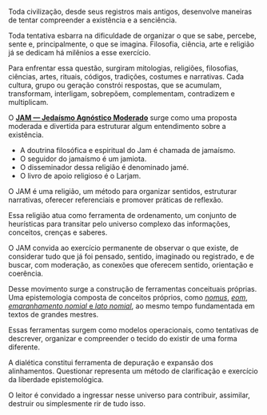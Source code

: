 Toda civilização, desde seus registros mais antigos, desenvolve maneiras de tentar compreender a existência e a senciência.

Toda tentativa esbarra na dificuldade de organizar o que se sabe, percebe, sente e, principalmente, o que se imagina. Filosofia, ciência, arte e religião já se dedicam há milênios a esse exercício.

Para enfrentar essa questão, surgiram mitologias, religiões, filosofias, ciências, artes, rituais, códigos, tradições, costumes e narrativas. Cada cultura, grupo ou geração constrói respostas, que se acumulam, transformam, interligam, sobrepõem, complementam, contradizem e multiplicam.

O [**JAM — Jedaísmo Agnóstico Moderado**](jam/nome.md) surge como uma proposta moderada e divertida para estruturar algum entendimento sobre a existência.
- A doutrina filosófica e espiritual do Jam é chamada de jamaísmo.
- O seguidor do jamaísmo é um jamiota.
- O disseminador dessa religião é denominado jamé.
- O livro de apoio religioso é o Larjam.

O JAM é uma religião, um método para organizar sentidos, estruturar narrativas, oferecer referenciais e promover práticas de reflexão.

Essa religião atua como ferramenta de ordenamento, um conjunto de heurísticas para transitar pelo universo complexo das informações, conceitos, crenças e saberes.

O JAM convida ao exercício permanente de observar o que existe, de considerar tudo que já foi pensado, sentido, imaginado ou registrado, e de buscar, com moderação, as conexões que oferecem sentido, orientação e coerência.

Desse movimento surge a construção de ferramentas conceituais próprias. Uma epistemologia composta de conceitos próprios, como [*nomus*](fundamentos/epistemologia/nomus.md), [*eom*](fundamentos/epistemologia/eom.md), [*emaranhamento nomial* e *lato nomial*](fundamentos/epistemologia/emaranhamento.md), ao mesmo tempo fundamentada em textos de grandes mestres.  

Essas ferramentas surgem como modelos operacionais, como tentativas de descrever, organizar e compreender o tecido do existir de uma forma diferente. 

A dialética constitui ferramenta de depuração e expansão dos alinhamentos. Questionar representa um método de clarificação e exercício da liberdade epistemológica.

O leitor é convidado a ingressar nesse universo para contribuir, assimilar, destruir ou simplesmente rir de tudo isso.